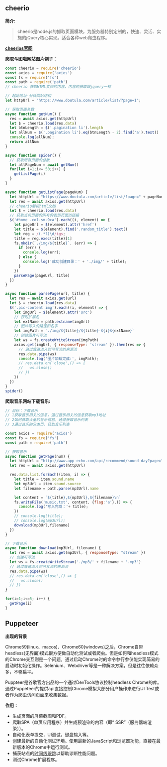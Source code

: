 ## cheerio

**简介:**

> cheerio是node.js的抓取页面模块，为服务器特别定制的，快速、灵活、实施的jQuery核心实现。适合各种web爬虫程序。

**[cheerios官网](https://cheerio.js.org/)**

**爬取斗图啦网站图片例子**：

```js
const cheerio = require('cheerio')
const axios = require('axios')
const fs = require('fs')
const path = require('path')
// cheerio 获取HTML文档的内容，内容的获取跟jquery一样

// 起始地址-分析网站结构
let httpUrl = "https://www.doutula.com/article/list/?page=1";

// 获取页面总数
async function getNum() {
  res = await axios.get(httpUrl)
  let $ = cheerio.load(res.data)
  let btnLength = $('.pagination li').length
  let allNum = $('.pagination li').eq(btnLength - 2).find('a').text()
  console.log(allNum);
  return allNum
}

async function spider() {
  // 获取所有页面的总数
  let allPageNum = await getNum()
  for(let i=1;i<= 50;i++) {
    getListPage(i)
  }
}

async function getListPage(pageNum) {
  let httpUrl = "https://www.doutula.com/article/list/?page=" + pageNum;
  let res = await axios.get(httpUrl)
  // cheerio解析html文档
  let $ = cheerio.load(res.data)
  // 获取当前页面的所有的表情页面的链接
  $('#home .col-sm-9>a').each((i, element) => {
    let pageUrl = $(element).attr('href')
    let title = $(element).find('.random_title').text()
    let reg = /(.*?)\d/igs;
    title = reg.exec(title)[1]
    fs.mkdir(`./img/${title}`, (err) => {
      if (err) {
        console.log(err);
      } else {
        console.log('成功创建目录：' + './img/' + title);
      }
    })
    parsePage(pageUrl, title)
  })
}

async function parsePage(url, title) {
  let res = await axios.get(url)
  let $ = cheerio.load(res.data)
  $('.pic-content img').each((i, element) => {
    let imgUrl = $(element).attr('src')
    // 获取扩展名
    let extName = path.extname(imgUrl)
    // 图片写入的路径和名字
    let imgPath = `./img/${title}/${title}-${i}${extName}`
    // 创建图片可写流
    let ws = fs.createWriteStream(imgPath)
    axios.get(imgUrl, { responseType: 'stream' }).then(res => {
      // 通过管道流入到可写流的来源流
      res.data.pipe(ws)
      console.log('图片加载完成:', imgPath);
      // res.data.on('close',() => {
      //   ws.close()
      // })
    })
  })
}
spider()
```



**爬取音乐网站下载音乐:**

```js
// 目标：下载音乐
// 1获取音乐相关的信息，通过音乐相关的信息获取mp3地址
// 2如何获取大量的音乐信息，通过获取音乐列表
// 3通过音乐的分类页，获取音乐列表

const axios = require('axios')
const fs = require('fs')
const path = require('path')

// 获取音乐
async function getPage(num) {
  let httpUrl = "http://www.app-echo.com/api/recommend/sound-day?page=" + num
  let res = await axios.get(httpUrl)

  res.data.list.forEach((item, i) => {
    let title = item.sound.name
    let mp3Url = item.sound.source
    let filename = path.parse(mp3Url).name

    let content = `${title},${mp3Url},${filename}\n`
    fs.writeFile('music.txt', content, {flag:'a'},() => {
      console.log('写入完成：'+ title);
    })
    // console.log(title);
    // console.log(mp3Url);
    download(mp3Url,filename)
  })
}

// 下载音乐
async function download(mp3Url, filename) {
  let res = await axios.get(mp3Url, { responseType: "stream" })
  // 创建可写流
  let ws = fs.createWriteStream('./mp3/' + filename + '.mp3')
  // 通过管道流入到可写流的来源流
  res.data.pipe(ws)
  // res.data.on('close',() => {
  //   ws.close()
  // })
}

for(i=1;i<=5; i++) {
  getPage(i)
}

```

## Puppeteer

**出现的背景**

Chrome59(linux、macos)、Chrome60(windows)之后，Chrome自带headless(无界面)模式很方便做自动化测试或者爬虫。但是如何和headless模式的Chrome交互则是一个问题。通过启动Chrome时的命令参行参仅能实现简易的启动时初始化操作。Selenium、Webdriver等是一种解决方案，但是往往依赖众多，不够扁平。

Puppteer是谷歌官方出品的一个通过DevTools协议控制headless Chrome的库。通过Puppeteer的提供api直接控制Chrome模拟大部分用户操作来进行UI Test或者作为爬虫访问页面来收集数据。

**作用：**

- 生成页面的屏幕截图和PDF。
- 爬取SPA（单页应用程序）并生成预渲染的内容（即“ SSR”（服务器端渲染））。
- 自动化表单提交，UI测试，键盘输入等。
- 创建最新的自动化测试环境。使用最新的JavaScript和浏览器功能，直接在最新版本的Chrome中运行测试。
- 捕获站点的[时间线跟踪](https://developers.google.com/web/tools/chrome-devtools/evaluate-performance/reference)以帮助诊断性能问题。
- 测试Chrome扩展程序。













